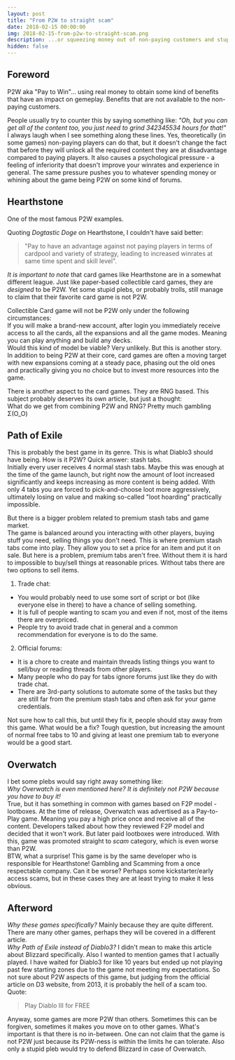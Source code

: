 ```yaml
---
layout: post
title: "From P2W to straight scam"
date: 2018-02-15 00:00:00
img: 2018-02-15-from-p2w-to-straight-scam.png
description: ...or squeezing money out of non-paying customers and stupid plebs
hidden: false
---
```


Foreword
--------
P2W aka "Pay to Win"... using real money to obtain some kind of benefits that
have an impact on gemeplay. Benefits that are not available to the non-paying
customers.

People usually try to counter this by saying something like:
_"Oh, but you can get all of the content too, you just need to grind 342345534
hours for that!"_  
I always laugh when I see something along these lines. Yes, theoretically (in
some games) non-paying players can do that, but it doesn't change the fact that
before they will unlock all the required content they are at disadvantage
compared to paying players. It also causes a psychological pressure - a feeling
of inferiority that doesn't improve your winrates and experience in general. The
same pressure pushes you to whatever spending money or whining about the game
being P2W on some kind of forums.

Hearthstone
-----------
One of the most famous P2W examples.

Quoting _Dogtastic Doge_ on Hearthstone, I couldn't have said better:
> "Pay to have an advantage against not paying players in terms of cardpool and
variety of strategy, leading to increased winrates at same time spent and skill
level".

_It is important to note_ that card games like Hearthstone are in a somewhat
different league. Just like paper-based collectible card games, they are
_designed_ to be P2W. Yet some stupid plebs, or probably trolls, still manage to
claim that their favorite card game is not P2W.

Collectible Card game will not be P2W only under the following circumstances:  
If you will make a brand-new account, after login you immediately receive access
to all the cards, all the expansions and all the game modes. Meaning you can
play anything and build any decks.  
Would this kind of model be viable? Very unlikely. But this is another story. In
addition to being P2W at their core, card games are often a moving target with
new expansions coming at a steady pace, phasing out the old ones and practically
giving you no choice but to invest more resources into the game.

There is another aspect to the card games. They are RNG based. This subject
probably deserves its own article, but just a thought:  
What do we get from combining P2W and RNG? Pretty much gambling Σ(O_O)

Path of Exile
-------------
This is probably the best game in its genre. This is what Diablo3 should have
being. How is it P2W? Quick answer: stash tabs.  
Initially every user receives 4 normal stash tabs. Maybe this was enough at the
time of the game launch, but right now the amount of loot increased
significantly and keeps increasing as more content is being added. With only 4
tabs you are forced to pick-and-choose loot more aggressively, ultimately losing
on value and making so-called "loot hoarding" practically impossible.  

But there is a bigger problem related to premium stash tabs and game market.  
The game is balanced around you interacting with other players, buying stuff
you need, selling things you don't need. This is where premium stash tabs come
into play. They allow you to set a price for an item and put it on sale. But
here is a problem, premium tabs aren't free. Without them it is hard to
impossible to buy/sell things at reasonable prices. Without tabs there are two
options to sell items.  
1. Trade chat:
- You would probably need to use some sort of script or bot (like everyone else
in there) to have a chance of selling something.
- It is full of people wanting to scam you and even if not, most of the items
there are overpriced.
- People try to avoid trade chat in general and a common recommendation for
everyone is to do the same.  
2. Official forums:
- It is a chore to create and maintain threads listing things you want to
sell/buy or reading threads from other players.
- Many people who do pay for tabs ignore forums just like they do with trade
chat.
- There are 3rd-party solutions to automate some of the tasks but they are still
far from the premium stash tabs and often ask for your game credentials.

Not sure how to call this, but until they fix it, people should stay away from
this game. What would be a fix? Tough question, but increasing the amount of
normal free tabs to 10 and giving at least one premium tab to everyone would be
a good start.

Overwatch
---------
I bet some plebs would say right away something like:  
_Why Overwatch is even mentioned here? It is definitely not P2W because you have
to buy it!_  
True, but it has something in common with games based on F2P model - lootboxes.
At the time of release, Overwatch was advertised as a Pay-to-Play game. Meaning
you pay a high price once and receive all of the content. Developers talked
about how they reviewed F2P model and decided that it won't work. But later paid
lootboxes were introduced. With this, game was promoted straight to _scam_
category, which is even worse than P2W.  
BTW, what a surprise! This game is by the same developer who is responsible for
Hearthstone! Gambling and Scamming from a once respectable company. Can it be
worse? Perhaps some kickstarter/early access scams, but in these cases they are
at least trying to make it less obvious.

Afterword
---------
_Why these games specifically?_ Mainly because they are quite different. There are
many other games, perhaps they will be covered in a different article.  
_Why Path of Exile instead of Diablo3?_ I didn't mean to make this article about
Blizzard specifically. Also I wanted to mention games that I actually played. I
have waited for Diablo3 for like 10 years but ended up not playing past few
starting zones due to the game not meeting my expectations. So not sure about
P2W aspects of this game, but judging from the official article on D3 website,
from 2013, it is probably the hell of a scam too. Quote:
>Play Diablo III for FREE

Anyway, some games are more P2W than others. Sometimes this can be forgiven,
sometimes it makes you move on to other games. What's important is that there is
no in-between. One can not claim that the game is not P2W just because its
P2W-ness is within the limits he can tolerate. Also only a stupid pleb would try
to defend Blizzard in case of Overwatch.
